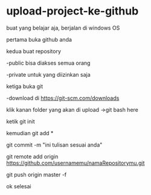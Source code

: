 # upload-project-ke-github
buat yang belajar aja,
berjalan di windows OS

pertama buka github anda

kedua buat repository

-public bisa diakses semua orang 

-private untuk yang diizinkan saja

ketiga buka git

-download di https://git-scm.com/downloads 

klik kanan folder yang akan di upload ->git bash here

ketik git init

kemudian git add * 

git commit -m "ini tulisan sesuai anda" 

git remote add origin https://github.com/usernamemu/namaRepositorymu.git 

git push origin master -f 

ok selesai
